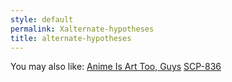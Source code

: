 ```yaml
---
style: default
permalink: Xalternate-hypotheses
title: alternate-hypotheses
---
```

You may also like:
[Anime Is Art Too, Guys](http://scp-wiki.net/anime-is-art-too-guys)
[SCP-836](http://scp-wiki.net/scp-836)